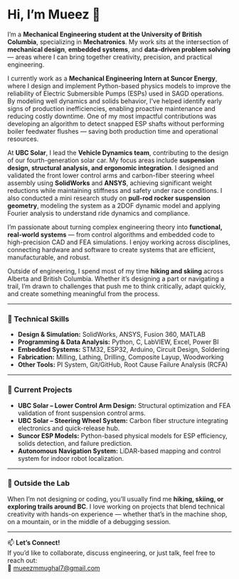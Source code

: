 # Hi, I’m Mueez 👋

I’m a **Mechanical Engineering student at the University of British Columbia**, specializing in **Mechatronics**. My work sits at the intersection of **mechanical design**, **embedded systems**, and **data-driven problem solving** — areas where I can bring together creativity, precision, and practical engineering.

I currently work as a **Mechanical Engineering Intern at Suncor Energy**, where I design and implement Python-based physics models to improve the reliability of Electric Submersible Pumps (ESPs) used in SAGD operations. By modeling well dynamics and solids behavior, I’ve helped identify early signs of production inefficiencies, enabling proactive maintenance and reducing costly downtime. One of my most impactful contributions was developing an algorithm to detect snapped ESP shafts without performing boiler feedwater flushes — saving both production time and operational resources.

At **UBC Solar**, I lead the **Vehicle Dynamics team**, contributing to the design of our fourth-generation solar car. My focus areas include **suspension design, structural analysis, and ergonomic integration**. I designed and validated the front lower control arms and carbon-fiber steering wheel assembly using **SolidWorks** and **ANSYS**, achieving significant weight reductions while maintaining stiffness and safety under race conditions. I also conducted a mini research study on **pull-rod rocker suspension geometry**, modeling the system as a 2DOF dynamic model and applying Fourier analysis to understand ride dynamics and compliance.

I’m passionate about turning complex engineering theory into **functional, real-world systems** — from control algorithms and embedded code to high-precision CAD and FEA simulations. I enjoy working across disciplines, connecting hardware and software to create systems that are efficient, manufacturable, and robust.

Outside of engineering, I spend most of my time **hiking and skiing** across Alberta and British Columbia. Whether it’s designing a part or navigating a trail, I’m drawn to challenges that push me to think critically, adapt quickly, and create something meaningful from the process.

---

### 🧰 Technical Skills
- **Design & Simulation:** SolidWorks, ANSYS, Fusion 360, MATLAB  
- **Programming & Data Analysis:** Python, C, LabVIEW, Excel, Power BI  
- **Embedded Systems:** STM32, ESP32, Arduino, Circuit Design, Soldering  
- **Fabrication:** Milling, Lathing, Drilling, Composite Layup, Woodworking  
- **Other Tools:** PI System, Git/GitHub, Root Cause Failure Analysis (RCFA)

---

### 🚗 Current Projects
- **UBC Solar – Lower Control Arm Design:** Structural optimization and FEA validation of front suspension control arms.  
- **UBC Solar – Steering Wheel System:** Carbon fiber structure integrating electronics and quick-release hub.  
- **Suncor ESP Models:** Python-based physical models for ESP efficiency, solids detection, and failure prediction.  
- **Autonomous Navigation System:** LiDAR-based mapping and control system for indoor robot localization.

---

### 🌲 Outside the Lab
When I’m not designing or coding, you’ll usually find me **hiking, skiing, or exploring trails around BC**. I love working on projects that blend technical creativity with hands-on experience — whether that’s in the machine shop, on a mountain, or in the middle of a debugging session.

---

📫 **Let’s Connect!**  
If you’d like to collaborate, discuss engineering, or just talk, feel free to reach out:  
📧 mueezmmughal7@gmail.com
